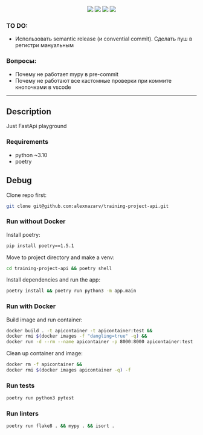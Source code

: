 <p align="center">
<a>
  <img src=https://img.shields.io/badge/python-~3.10-green>
</a>
<a>
  <img src=https://img.shields.io/badge/poetry-1.5.1-green>
</a>
<a>
  <img src=https://img.shields.io/badge/style-wemake-000000.svg
</a>
<a>
  <img src=https://github.com/alexnazarv/training-project-api/actions/workflows/ci.yml/badge.svg>
</a>
</p>

### TO DO:
* Использовать semantic release (и convential commit). Сделать пуш в регистри мануальным

### Вопросы:
* Почему не работает mypy в pre-commit
* Почему не работают все кастомные проверки при коммите кнопочками в vscode
***

## Description
Just FastApi playground

### Requirements
* python ~3.10
* poetry

## Debug

Clone repo first:
```bash
git clone git@github.com:alexnazarv/training-project-api.git
```

### Run without Docker

Install poetry:
```bash
pip install poetry==1.5.1
```

Move to project directory and make a venv:
```bash
cd training-project-api && poetry shell
```

Install dependencies and run the app:
```bash
poetry install && poetry run python3 -m app.main
```

### Run with Docker

Build image and run container:
```bash
docker build . -t apicontainer -t apicontainer:test &&
docker rmi $(docker images -f "dangling=true" -q) &&
docker run -d --rm --name apicontainer -p 8000:8000 apicontainer:test
```

Clean up container and image:
```bash
docker rm -f apicontainer &&
docker rmi $(docker images apicontainer -q) -f
```

### Run tests
```bash
poetry run python3 pytest
```

### Run linters
```bash
poetry run flake8 . && mypy . && isort .
```
